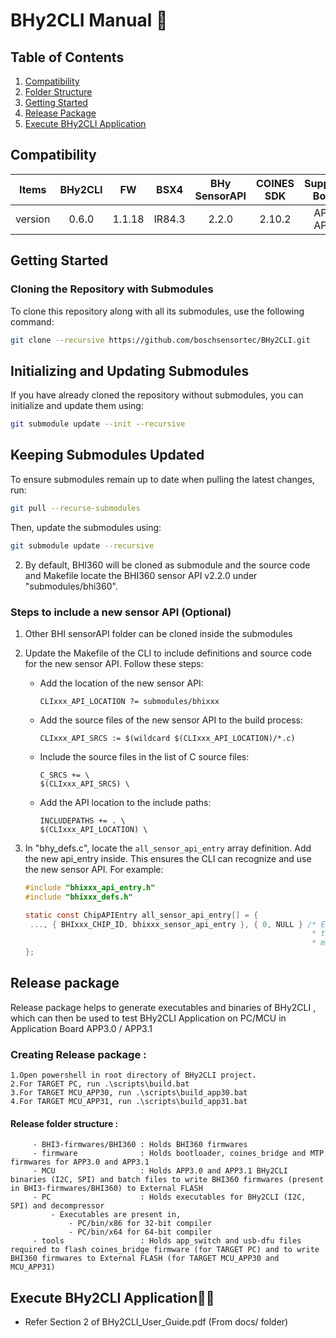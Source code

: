 
# BHy2CLI Manual 📘

## Table of Contents
1. [Compatibility](#compatibility)
2. [Folder Structure](#folder-structure-🗂️)
3. [Getting Started](#getting-started)
4. [Release Package](#release-package)
5. [Execute BHy2CLI Application](#execute-bhy2cli-application🏃‍♂️)

## Compatibility
| Items      | BHy2CLI | FW     | BSX4   |BHy SensorAPI | COINES SDK   | Supported Boards | Supported Sensors |
| :---:      | :---:  | :----: | :----: | :----:       | :----:       | :----: | :----: |
| version    | 0.6.0  | 1.1.18 | IR84.3 | 2.2.0        | 2.10.2       | APP30<br>APP31 | BHI360 |


## Getting Started

### Cloning the Repository with Submodules
To clone this repository along with all its submodules, use the following command:

```sh
git clone --recursive https://github.com/boschsensortec/BHy2CLI.git
```

## Initializing and Updating Submodules
If you have already cloned the repository without submodules, you can initialize and update them using:

```sh
git submodule update --init --recursive
```

## Keeping Submodules Updated
To ensure submodules remain up to date when pulling the latest changes, run:

```sh
git pull --recurse-submodules
```

Then, update the submodules using:

```sh
git submodule update --recursive
```


2. By default, BHI360 will be cloned as submodule and the source code and Makefile locate the BHI360 sensor API v2.2.0 under "submodules/bhi360".
   
### Steps to include a new sensor API (Optional)

1. Other BHI sensorAPI folder can be cloned inside the submodules

2. Update the Makefile of the CLI to include definitions and source code for the new sensor API. Follow these steps:
   - Add the location of the new sensor API:
	 ```
	 CLIxxx_API_LOCATION ?= submodules/bhixxx
	 ```
   - Add the source files of the new sensor API to the build process:
	 ```
	 CLIxxx_API_SRCS := $(wildcard $(CLIxxx_API_LOCATION)/*.c)
	 ```
   - Include the source files in the list of C source files:
	 ```
	 C_SRCS += \
	 $(CLIxxx_API_SRCS) \
	 ```
   - Add the API location to the include paths:
	 ```
	 INCLUDEPATHS += . \
	 $(CLIxxx_API_LOCATION) \
	 ```
3. In "bhy_defs.c", locate the `all_sensor_api_entry` array definition. Add the new api_entry inside. This ensures the CLI can recognize and use the new sensor API. For example:
   ```c
   #include "bhixxx_api_entry.h"
   #include "bhixxx_defs.h"
   ```

   ```c
   static const ChipAPIEntry all_sensor_api_entry[] = {
	..., { BHIxxx_CHIP_ID, bhixxx_sensor_api_entry }, { 0, NULL } /* End of
																   * table
																   * marker */
   };
   ```

## Release package

Release package helps to generate executables and binaries of BHy2CLI , which can then be used to test BHy2CLI Application on PC/MCU in Application Board APP3.0 / APP3.1
### Creating Release package :
```
1.Open powershell in root directory of BHy2CLI project.
2.For TARGET PC, run .\scripts\build.bat
3.For TARGET MCU_APP30, run .\scripts\build_app30.bat
4.For TARGET MCU_APP31, run .\scripts\build_app31.bat
```
#### Release folder structure :
		 - BHI3-firmwares/BHI360 : Holds BHI360 firmwares
		 - firmware              : Holds bootloader, coines_bridge and MTP firmwares for APP3.0 and APP3.1
		 - MCU                   : Holds APP3.0 and APP3.1 BHy2CLI binaries (I2C, SPI) and batch files to write BHI360 firmwares (present in BHI3-firmwares/BHI360) to External FLASH
		 - PC                    : Holds executables for BHy2CLI (I2C, SPI) and decompressor
			 - Executables are present in,
				 - PC/bin/x86 for 32-bit compiler
				 - PC/bin/x64 for 64-bit compiler
		 - tools                 : Holds app_switch and usb-dfu files required to flash coines_bridge firmware (for TARGET PC) and to write BHI360 firmwares to External FLASH (for TARGET MCU_APP30 and MCU_APP31)

## Execute BHy2CLI Application🏃‍♂️


- Refer Section 2 of BHy2CLI_User_Guide.pdf (From docs/ folder)